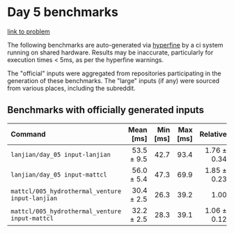 # Day 5 benchmarks

[link to problem](http://adventofcode.com/2021/day/5)

The following benchmarks are auto-generated via [hyperfine](https://github.com/sharkdp/hyperfine) by a ci system running on shared hardware. Results may be inaccurate, particularly for execution times < 5ms, as per the hyperfine warnings.

The "official" inputs were aggregated from repositories participating in the generation of these benchmarks. The "large" inputs (if any) were sourced from various places, including the subreddit.

## Benchmarks with officially generated inputs
| Command | Mean [ms] | Min [ms] | Max [ms] | Relative |
|:---|---:|---:|---:|---:|
| `lanjian/day_05 input-lanjian` | 53.5 ± 9.5 | 42.7 | 93.4 | 1.76 ± 0.34 |
| `lanjian/day_05 input-mattcl` | 56.0 ± 5.4 | 47.3 | 69.9 | 1.85 ± 0.23 |
| `mattcl/005_hydrothermal_venture input-lanjian` | 30.4 ± 2.5 | 26.3 | 39.2 | 1.00 |
| `mattcl/005_hydrothermal_venture input-mattcl` | 32.2 ± 2.5 | 28.3 | 39.1 | 1.06 ± 0.12 |
